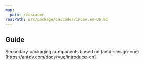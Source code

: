 ```yaml
---
map:
  path: /cascader
realPath: src/package/cascader/index.en-US.md
---
```


## Guide

Secondary packaging components based on (antd-design-vue)[https://antdv.com/docs/vue/introduce-cn]
